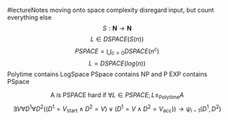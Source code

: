 #lectureNotes 
moving onto space complexity
disregard input, but count everything else
$$S: \mathbf{N} \rightarrow \mathbf{N} $$
$$ L \in DSPACE(S(n)) $$
$$PSPACE = \bigcup_{c>0} DSPACE(n^c)$$
$$ L = DSPACE(log(n))$$
Polytime contains LogSpace
PSpace contains NP and P
EXP contains PSpace

$$ \text{A is PSPACE hard if }\forall L \in PSPACE; L \leq_\text{Polytime} A $$
$$ \exists V \forall D^1 \forall D^2 ((D^1 = V_\text{start} \land D^2 = V) \lor (D^1 = V \land D^2 = V_\text{acc})) \rightarrow \psi_{i-1}(D^1,D^2) $$
